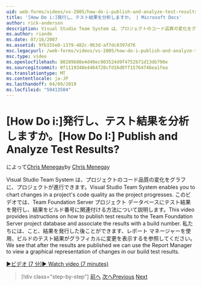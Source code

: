```yaml
---
uid: web-forms/videos/vs-2005/how-do-i-publish-and-analyze-test-results
title: '[How Do i:]発行し、テスト結果を分析しますか。 | Microsoft Docs'
author: rick-anderson
description: Visual Studio Team System は、プロジェクトのコード品質の変化をグラフに、プロジェクトが進行できます。 このビデオでは publ. する方法について説明.
ms.author: riande
ms.date: 07/16/2007
ms.assetid: 9fb155e0-1379-482c-963d-af7dc0397d76
msc.legacyurl: /web-forms/videos/vs-2005/how-do-i-publish-and-analyze-test-results
msc.type: video
ms.openlocfilehash: 80289680e4d40ec903524d9f4752b71d13db790e
ms.sourcegitcommit: 0f1119340e4464720cfd16d0ff15764746ea1fea
ms.translationtype: MT
ms.contentlocale: ja-JP
ms.lasthandoff: 04/09/2019
ms.locfileid: "59413504"
---
```

# <a name="how-do-i-publish-and-analyze-test-results"></a><span data-ttu-id="f0bb5-105">[How Do i:]発行し、テスト結果を分析しますか。</span><span class="sxs-lookup"><span data-stu-id="f0bb5-105">[How Do I:] Publish and Analyze Test Results?</span></span>

<span data-ttu-id="f0bb5-106">によって[Chris Menegay](https://twitter.com/CMenegay)</span><span class="sxs-lookup"><span data-stu-id="f0bb5-106">by [Chris Menegay](https://twitter.com/CMenegay)</span></span>

<span data-ttu-id="f0bb5-107">Visual Studio Team System は、プロジェクトのコード品質の変化をグラフに、プロジェクトが進行できます。</span><span class="sxs-lookup"><span data-stu-id="f0bb5-107">Visual Studio Team System enables you to chart changes in a project's code quality as the project progresses.</span></span> <span data-ttu-id="f0bb5-108">このビデオでは、Team Foundation Server プロジェクト データベースにテスト結果を発行し、結果をビルド番号に関連付ける方法について説明します。</span><span class="sxs-lookup"><span data-stu-id="f0bb5-108">This video provides instructions on how to publish test results to the Team Foundation Server project database and associate the results with a build number.</span></span> <span data-ttu-id="f0bb5-109">私たちには、こと、結果を発行した後ことができます、レポート マネージャーを使用、ビルドのテスト結果がグラフィカルに変更を表示するを参照してください。</span><span class="sxs-lookup"><span data-stu-id="f0bb5-109">We see that after the results are published we can use the Report Manager to view a graphical representation of changes in our build test results.</span></span>

[<span data-ttu-id="f0bb5-110">&#9654;ビデオ (7 分)</span><span class="sxs-lookup"><span data-stu-id="f0bb5-110">&#9654; Watch video (7 minutes)</span></span>](https://channel9.msdn.com/Blogs/ASP-NET-Site-Videos/how-do-i-publish-and-analyze-test-results)

> [!div class="step-by-step"]
> <span data-ttu-id="f0bb5-111">[前へ](how-do-i-use-generic-tests.md)
> [次へ](how-do-i-discover-application-changes-prior-to-deployment.md)</span><span class="sxs-lookup"><span data-stu-id="f0bb5-111">[Previous](how-do-i-use-generic-tests.md)
[Next](how-do-i-discover-application-changes-prior-to-deployment.md)</span></span>
